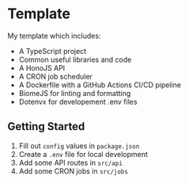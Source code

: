 # Template

My template which includes:

- A TypeScript project
- Common useful libraries and code
- A HonoJS API
- A CRON job scheduler
- A Dockerfile with a GitHub Actions CI/CD pipeline
- BiomeJS for linting and formatting
- Dotenvx for developement .env files

## Getting Started

1. Fill out `config` values in `package.json`
2. Create a `.env` file for local development
3. Add some API routes in `src/api`
4. Add some CRON jobs in `src/jobs`
